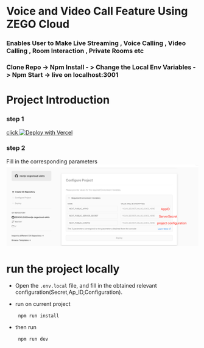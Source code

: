 # Voice and Video Call Feature Using ZEGO Cloud

### Enables User to Make Live Streaming , Voice Calling , Video Calling , Room Interaction , Private Rooms etc


### Clone Repo -> Npm Install - > Change the Local Env Variables -> Npm Start -> live on localhost:3001

# Project Introduction

### step 1
[click  ![Deploy with Vercel](https://vercel.com/button)](https://vercel.com/new/clone?repository-url=https%3A%2F%2Fgithub.com%2FZEGOCLOUD%2Fnextjs-zegocloud-uikits&env=NEXT_PUBLIC_APPID,NEXT_PUBLIC_SERVER_SECRET,NEXT_PUBLIC_CONFIG&envDescription=The%203%20parameters%20correspond%20to%20the%20parameters%20obtained%20from%20the%20console&envLink=https%3A%2F%2Fgithub.com%2FZEGOCLOUD%2Fnextjs-zegocloud-uikits%23readme&project-name=nextjs-zegocloud-uikits&demo-title=nextjs-zegocloud-uikits&demo-description=nextjs-zegocloud-uikits)

### step 2

Fill in the corresponding parameters
![config](docs/vercelEnv.png)

# run the project locally

- Open the `.env.local` file, and fill in the obtained relevant configuration(Secret,Ap_ID,Configuration).

- run on current project
  ````
   npm run install
  ````
- then run
  ````
   npm run dev
  ````
